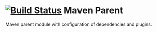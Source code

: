 [![Build Status](https://travis-ci.org/bednar/maven-parent.png?branch=master)](https://travis-ci.org/bednar/maven-parent) Maven Parent
============

Maven parent module with configuration of dependencies and plugins.
